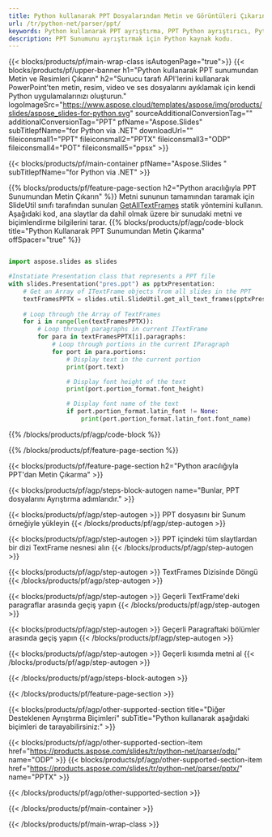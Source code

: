 ```yaml
---
title: Python kullanarak PPT Dosyalarından Metin ve Görüntüleri Çıkarın
url: /tr/python-net/parser/ppt/
keywords: Python kullanarak PPT ayrıştırma, PPT Python ayrıştırıcı, Python içindeki PPT'dan veri çıkarma, Python kullanarak PPT'dan metin çıkarma, Python kullanarak PPT'dan görsel çıkarma
description: PPT Sunumunu ayrıştırmak için Python kaynak kodu.
---
```


{{< blocks/products/pf/main-wrap-class isAutogenPage="true">}}
{{< blocks/products/pf/upper-banner h1="Python kullanarak PPT sunumundan Metin ve Resimleri Çıkarın" h2="Sunucu tarafı API'lerini kullanarak PowerPoint'ten metin, resim, video ve ses dosyalarını ayıklamak için kendi Python uygulamalarınızı oluşturun." logoImageSrc="https://www.aspose.cloud/templates/aspose/img/products/slides/aspose_slides-for-python.svg" sourceAdditionalConversionTag="" additionalConversionTag="PPT" pfName="Aspose.Slides" subTitlepfName="for Python via .NET" downloadUrl="" fileiconsmall1="PPT" fileiconsmall2="PPTX" fileiconsmall3="ODP" fileiconsmall4="POT" fileiconsmall5="ppsx" >}}

{{< blocks/products/pf/main-container pfName="Aspose.Slides " subTitlepfName="for Python via .NET" >}}

{{% blocks/products/pf/feature-page-section  h2="Python aracılığıyla PPT Sunumundan Metin Çıkarın" %}}
Metni sununun tamamından taramak için SlideUtil sınıfı tarafından sunulan [GetAllTextFrames](https://reference.aspose.com/slides/python-net/aspose.slides.util/slideutil/) statik yöntemini kullanın. Aşağıdaki kod, ana slaytlar da dahil olmak üzere bir sunudaki metni ve biçimlendirme bilgilerini tarar.
{{% blocks/products/pf/agp/code-block title="Python Kullanarak PPT Sunumundan Metin Çıkarma" offSpacer="true" %}}

```py

import aspose.slides as slides

#Instatiate Presentation class that represents a PPT file
with slides.Presentation("pres.ppt") as pptxPresentation:
    # Get an Array of ITextFrame objects from all slides in the PPT
    textFramesPPTX = slides.util.SlideUtil.get_all_text_frames(pptxPresentation, True)
    
    # Loop through the Array of TextFrames
    for i in range(len(textFramesPPTX)):
	    # Loop through paragraphs in current ITextFrame
        for para in textFramesPPTX[i].paragraphs:
            # Loop through portions in the current IParagraph
            for port in para.portions:
			    # Display text in the current portion
                print(port.text)

    			# Display font height of the text
                print(port.portion_format.font_height)

			    # Display font name of the text
                if port.portion_format.latin_font != None:
                    print(port.portion_format.latin_font.font_name)
```

{{% /blocks/products/pf/agp/code-block %}}

{{% /blocks/products/pf/feature-page-section %}}

{{< blocks/products/pf/feature-page-section  h2="Python aracılığıyla PPT'dan Metin Çıkarma" >}}

{{< blocks/products/pf/agp/steps-block-autogen name="Bunlar, PPT dosyalarını Ayrıştırma adımlarıdır." >}}

{{< blocks/products/pf/agp/step-autogen >}}
PPT dosyasını bir Sunum örneğiyle yükleyin
{{< /blocks/products/pf/agp/step-autogen >}}

{{< blocks/products/pf/agp/step-autogen >}}
PPT içindeki tüm slaytlardan bir dizi TextFrame nesnesi alın
{{< /blocks/products/pf/agp/step-autogen >}}

{{< blocks/products/pf/agp/step-autogen >}}
TextFrames Dizisinde Döngü
{{< /blocks/products/pf/agp/step-autogen >}}

{{< blocks/products/pf/agp/step-autogen >}}
Geçerli TextFrame'deki paragraflar arasında geçiş yapın
{{< /blocks/products/pf/agp/step-autogen >}}

{{< blocks/products/pf/agp/step-autogen >}}
Geçerli Paragraftaki bölümler arasında geçiş yapın
{{< /blocks/products/pf/agp/step-autogen >}}

{{< blocks/products/pf/agp/step-autogen >}}
Geçerli kısımda metni al
{{< /blocks/products/pf/agp/step-autogen >}}

{{< /blocks/products/pf/agp/steps-block-autogen >}}

{{< /blocks/products/pf/feature-page-section >}}

{{< blocks/products/pf/agp/other-supported-section title="Diğer Desteklenen Ayrıştırma Biçimleri" subTitle="Python kullanarak aşağıdaki biçimleri de tarayabilirsiniz:" >}}

{{< blocks/products/pf/agp/other-supported-section-item href="https://products.aspose.com/slides/tr/python-net/parser/odp/" name="ODP" >}}
{{< blocks/products/pf/agp/other-supported-section-item href="https://products.aspose.com/slides/tr/python-net/parser/pptx/" name="PPTX" >}}


{{< /blocks/products/pf/agp/other-supported-section >}}

{{< /blocks/products/pf/main-container >}}
    
{{< /blocks/products/pf/main-wrap-class >}}